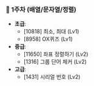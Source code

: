 ### **🔹 1주차 (배열/문자열/정렬)**

- **초급**:
    - [10818] 최소, 최대 (Lv1)
    - [8958] OX퀴즈 (Lv1)
- **중급**:
    - [11650] 좌표 정렬하기 (Lv2)
    - [1316] 그룹 단어 체커 (Lv2)
- **고급**:
    - [1431] 시리얼 번호 (Lv2)
